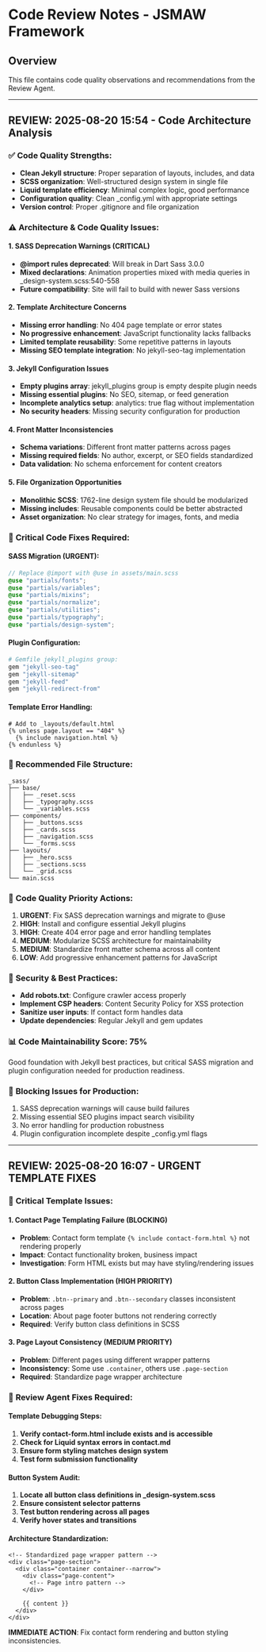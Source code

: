 # Code Review Notes - JSMAW Framework

## Overview
This file contains code quality observations and recommendations from the Review Agent.

---

## REVIEW: 2025-08-20 15:54 - Code Architecture Analysis

### ✅ **Code Quality Strengths:**
- **Clean Jekyll structure**: Proper separation of layouts, includes, and data
- **SCSS organization**: Well-structured design system in single file
- **Liquid template efficiency**: Minimal complex logic, good performance
- **Configuration quality**: Clean _config.yml with appropriate settings
- **Version control**: Proper .gitignore and file organization

### ⚠️ **Architecture & Code Quality Issues:**

#### 1. **SASS Deprecation Warnings (CRITICAL)**
- **@import rules deprecated**: Will break in Dart Sass 3.0.0
- **Mixed declarations**: Animation properties mixed with media queries in _design-system.scss:540-558
- **Future compatibility**: Site will fail to build with newer Sass versions

#### 2. **Template Architecture Concerns**
- **Missing error handling**: No 404 page template or error states
- **No progressive enhancement**: JavaScript functionality lacks fallbacks
- **Limited template reusability**: Some repetitive patterns in layouts
- **Missing SEO template integration**: No jekyll-seo-tag implementation

#### 3. **Jekyll Configuration Issues**
- **Empty plugins array**: jekyll_plugins group is empty despite plugin needs
- **Missing essential plugins**: No SEO, sitemap, or feed generation
- **Incomplete analytics setup**: analytics: true flag without implementation
- **No security headers**: Missing security configuration for production

#### 4. **Front Matter Inconsistencies**
- **Schema variations**: Different front matter patterns across pages
- **Missing required fields**: No author, excerpt, or SEO fields standardized
- **Data validation**: No schema enforcement for content creators

#### 5. **File Organization Opportunities**
- **Monolithic SCSS**: 1762-line design system file should be modularized
- **Missing includes**: Reusable components could be better abstracted
- **Asset organization**: No clear strategy for images, fonts, and media

### 🔧 **Critical Code Fixes Required:**

#### SASS Migration (URGENT):
```scss
// Replace @import with @use in assets/main.scss
@use "partials/fonts";
@use "partials/variables";
@use "partials/mixins";
@use "partials/normalize";
@use "partials/utilities";
@use "partials/typography";
@use "partials/design-system";
```

#### Plugin Configuration:
```ruby
# Gemfile jekyll_plugins group:
gem "jekyll-seo-tag"
gem "jekyll-sitemap"
gem "jekyll-feed"
gem "jekyll-redirect-from"
```

#### Template Error Handling:
```liquid
# Add to _layouts/default.html
{% unless page.layout == "404" %}
  {% include navigation.html %}
{% endunless %}
```

### 📁 **Recommended File Structure:**
```
_sass/
├── base/
│   ├── _reset.scss
│   ├── _typography.scss
│   └── _variables.scss
├── components/
│   ├── _buttons.scss
│   ├── _cards.scss
│   ├── _navigation.scss
│   └── _forms.scss
├── layouts/
│   ├── _hero.scss
│   ├── _sections.scss
│   └── _grid.scss
└── main.scss
```

### 🎯 **Code Quality Priority Actions:**
1. **URGENT**: Fix SASS deprecation warnings and migrate to @use
2. **HIGH**: Install and configure essential Jekyll plugins
3. **HIGH**: Create 404 error page and error handling templates
4. **MEDIUM**: Modularize SCSS architecture for maintainability
5. **MEDIUM**: Standardize front matter schema across all content
6. **LOW**: Add progressive enhancement patterns for JavaScript

### 🔐 **Security & Best Practices:**
- **Add robots.txt**: Configure crawler access properly
- **Implement CSP headers**: Content Security Policy for XSS protection
- **Sanitize user inputs**: If contact form handles data
- **Update dependencies**: Regular Jekyll and gem updates

### 📊 **Code Maintainability Score: 75%**
Good foundation with Jekyll best practices, but critical SASS migration and plugin configuration needed for production readiness.

### 🚨 **Blocking Issues for Production:**
1. SASS deprecation warnings will cause build failures
2. Missing essential SEO plugins impact search visibility
3. No error handling for production robustness
4. Plugin configuration incomplete despite _config.yml flags

---

## REVIEW: 2025-08-20 16:07 - URGENT TEMPLATE FIXES

### 🚨 **Critical Template Issues:**

#### 1. **Contact Page Templating Failure (BLOCKING)**
- **Problem**: Contact form template `{% include contact-form.html %}` not rendering properly
- **Impact**: Contact functionality broken, business impact
- **Investigation**: Form HTML exists but may have styling/rendering issues

#### 2. **Button Class Implementation (HIGH PRIORITY)**
- **Problem**: `.btn--primary` and `.btn--secondary` classes inconsistent across pages
- **Location**: About page footer buttons not rendering correctly
- **Required**: Verify button class definitions in SCSS

#### 3. **Page Layout Consistency (MEDIUM PRIORITY)**
- **Problem**: Different pages using different wrapper patterns
- **Inconsistency**: Some use `.container`, others use `.page-section`
- **Required**: Standardize page wrapper architecture

### 🔧 **Review Agent Fixes Required:**

#### Template Debugging Steps:
1. **Verify contact-form.html include exists and is accessible**
2. **Check for Liquid syntax errors in contact.md**
3. **Ensure form styling matches design system**
4. **Test form submission functionality**

#### Button System Audit:
1. **Locate all button class definitions in _design-system.scss**
2. **Ensure consistent selector patterns**
3. **Test button rendering across all pages**
4. **Verify hover states and transitions**

#### Architecture Standardization:
```liquid
<!-- Standardized page wrapper pattern -->
<div class="page-section">
  <div class="container container--narrow">
    <div class="page-content">
      <!-- Page intro pattern -->
    </div>
    
    {{ content }}
  </div>
</div>
```

**IMMEDIATE ACTION**: Fix contact form rendering and button styling inconsistencies.